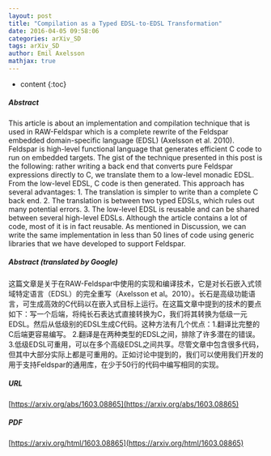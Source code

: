 ```yaml
---
layout: post
title: "Compilation as a Typed EDSL-to-EDSL Transformation"
date: 2016-04-05 09:58:06
categories: arXiv_SD
tags: arXiv_SD
author: Emil Axelsson
mathjax: true
---
```


* content
{:toc}

##### Abstract
This article is about an implementation and compilation technique that is used in RAW-Feldspar which is a complete rewrite of the Feldspar embedded domain-specific language (EDSL) (Axelsson et al. 2010). Feldspar is high-level functional language that generates efficient C code to run on embedded targets. The gist of the technique presented in this post is the following: rather writing a back end that converts pure Feldspar expressions directly to C, we translate them to a low-level monadic EDSL. From the low-level EDSL, C code is then generated. This approach has several advantages: 1. The translation is simpler to write than a complete C back end. 2. The translation is between two typed EDSLs, which rules out many potential errors. 3. The low-level EDSL is reusable and can be shared between several high-level EDSLs. Although the article contains a lot of code, most of it is in fact reusable. As mentioned in Discussion, we can write the same implementation in less than 50 lines of code using generic libraries that we have developed to support Feldspar.

##### Abstract (translated by Google)
这篇文章是关于在RAW-Feldspar中使用的实现和编译技术，它是对长石嵌入式领域特定语言（EDSL）的完全重写（Axelsson et al。2010）。长石是高级功能语言，可生成高效的C代码以在嵌入式目标上运行。在这篇文章中提到的技术的要点如下：写一个后端，将纯长石表达式直接转换为C，我们将其转换为低级一元EDSL。然后从低级别的EDSL生成C代码。这种方法有几个优点：1.翻译比完整的C后端更容易编写。 2.翻译是在两种类型的EDSL之间，排除了许多潜在的错误。 3.低级EDSL可重用，可以在多个高级EDSL之间共享。尽管文章中包含很多代码，但其中大部分实际上都是可重用的。正如讨论中提到的，我们可以使用我们开发的用于支持Feldspar的通用库，在少于50行的代码中编写相同的实现。

##### URL
[https://arxiv.org/abs/1603.08865](https://arxiv.org/abs/1603.08865)

##### PDF
[https://arxiv.org/html/1603.08865](https://arxiv.org/html/1603.08865)

